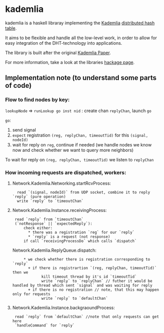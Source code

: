 kademlia
========

kademlia is a haskell libraray implementing the [Kademlia][wiki_kademlia]
[distributed hash table][wiki_dht].

It aims to be flexible and handle all the low-level work, in order to allow
for easy integration of the DHT-technology into applications.

The library is built after the original [Kademlia Paper][paper_kademlia].

For more information, take a look at the libraries [hackage page][hackage].

[wiki_kademlia]: https://en.wikipedia.org/wiki/Kademlia
[wiki_dht]: https://en.wikipedia.org/wiki/Distributed_hash_table
[paper_kademlia]: http://pdos.csail.mit.edu/~petar/papers/maymounkov-kademlia-lncs.pdf
[hackage]: https://hackage.haskell.org/package/kademlia-1.1.0.0


## Implementation note (to understand some parts of code)

### Flow to find nodes by key:

`lookupNode` => `runLookup go inst nid` : create chan `replyChan`, launch `go`


`go`: 

   1. send signal
   2. `expect` registration `(reg, replyChan, timeoutTid)` for this `(signal, nodeId)`
   3. wait for reply on `reg`, continue if needed (we handle nodes we know now and check whether we want to query more neighbors)
    
To wait for reply on `(reg, replyChan, timeoutTid)` we listen to `replyChan`

### How incoming requests are dispatched, workers:
  1. Network.Kademlia.Networking.startRcvProcess:
      ```
        read `(signal, nodeId)` from UDP socket, combine it to reply `reply` (pure operation)
        write `reply` to `timeoutChan`
      ```
  2. Network.Kademlia.Instance.receivingProcess:
  
       ```
        read `reply` from `timeoutChan`
        (`notResponse` || `expectedReply`):
            check either:
              * there was a registration `reg` for our `reply`
              * `reply` is a request (not response)
            if call `receivingProcessDo` which calls `dispatch`
       ```
     
     
     Network.Kademlia.ReplyQueue.dispatch:
     
     
     ```
          * we check whether there is registration corresponding to `reply`
            + if there is registrartion `(reg, replyChan, timeoutTid)` then we
                  kill timeout thread by it's id `timeoutTid`
                  write `reply` to `replyChan` // futher it would be handled by thread which sent `signal` and was waiting for reply
            + if there is no registration // note, that this may happen only for requests
                  write `reply` to `defaultChan`
     ```
  3. Network.Kademlia.Instance.backgraoundProcess:
       ```
        read `reply` from `defaultChan` //note that only requests can get here
        `handleCommand` for `reply`
        ```
